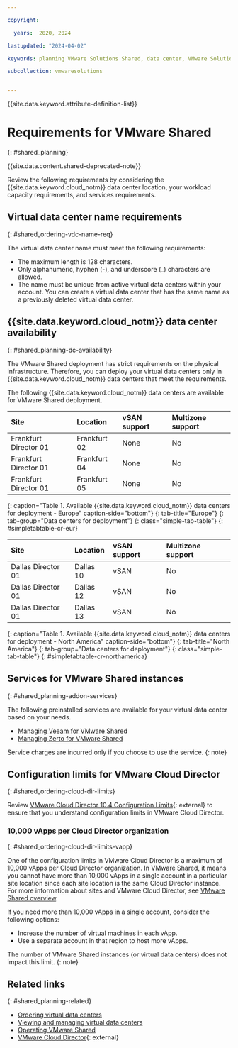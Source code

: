 ```yaml
---

copyright:

  years:  2020, 2024

lastupdated: "2024-04-02"

keywords: planning VMware Solutions Shared, data center, VMware Solutions Shared data centers

subcollection: vmwaresolutions


---
```


{{site.data.keyword.attribute-definition-list}}

# Requirements for VMware Shared
{: #shared_planning}

{{site.data.content.shared-deprecated-note}}

Review the following requirements by considering the {{site.data.keyword.cloud_notm}} data center location, your workload capacity requirements, and services requirements.

## Virtual data center name requirements
{: #shared_ordering-vdc-name-req}

The virtual data center name must meet the following requirements:

* The maximum length is 128 characters.
* Only alphanumeric, hyphen (-), and underscore (_) characters are allowed.
* The name must be unique from active virtual data centers within your account. You can create a virtual data center that has the same name as a previously deleted virtual data center.

## {{site.data.keyword.cloud_notm}} data center availability
{: #shared_planning-dc-availability}

The VMware Shared deployment has strict requirements on the physical infrastructure. Therefore, you can deploy your virtual data centers only in {{site.data.keyword.cloud_notm}} data centers that meet the requirements.

The following {{site.data.keyword.cloud_notm}} data centers are available for VMware Shared deployment.

| Site | Location | vSAN support | Multizone support |
|:---- |:-------- |:------------ |:----------------- |
| Frankfurt Director 01 | Frankfurt 02 | None | No |
| Frankfurt Director 01 | Frankfurt 04 | None | No |
| Frankfurt Director 01 | Frankfurt 05 | None | No |
{: caption="Table 1. Available {{site.data.keyword.cloud_notm}} data centers for deployment - Europe" caption-side="bottom"}
{: tab-title="Europe"}
{: tab-group="Data centers for deployment"}
{: class="simple-tab-table"}
{: #simpletabtable-cr-eur}

| Site | Location | vSAN support | Multizone support |
|:---- |:-------- |:------------ |:----------------- |
| Dallas Director 01 | Dallas 10 | vSAN | No |
| Dallas Director 01 | Dallas 12 | vSAN | No |
| Dallas Director 01 | Dallas 13 | vSAN | No |
{: caption="Table 1. Available {{site.data.keyword.cloud_notm}} data centers for deployment - North America" caption-side="bottom"}
{: tab-title="North America"}
{: tab-group="Data centers for deployment"}
{: class="simple-tab-table"}
{: #simpletabtable-cr-northamerica}

## Services for VMware Shared instances
{: #shared_planning-addon-services}

The following preinstalled services are available for your virtual data center based on your needs.
* [Managing Veeam for VMware Shared](/docs/vmwaresolutions?topic=vmwaresolutions-shared_veeam)
* [Managing Zerto for VMware Shared](/docs/vmwaresolutions?topic=vmwaresolutions-shared_zerto-portal)

Service charges are incurred only if you choose to use the service.
{: note}

## Configuration limits for VMware Cloud Director
{: #shared_ordering-cloud-dir-limits}

Review [VMware Cloud Director 10.4 Configuration Limits](https://configmax.esp.vmware.com/guest?vmwareproduct=%20VMware%20Cloud%20Director&release=VMware%20Cloud%20Director%2010.4&categories=35-0){: external} to ensure that you understand configuration limits in VMware Cloud Director.

### 10,000 vApps per Cloud Director organization
{: #shared_ordering-cloud-dir-limits-vapp}

One of the configuration limits in VMware Cloud Director is a maximum of 10,000 vApps per Cloud Director organization. In VMware Shared, it means you cannot have more than 10,000 vApps in a single account in a particular site location since each site location is the same Cloud Director instance. For more information about sites and VMware Cloud Director, see [VMware Shared overview](/docs/vmwaresolutions?topic=vmwaresolutions-shared_overview).

If you need more than 10,000 vApps in a single account, consider the following options:

* Increase the number of virtual machines in each vApp.
* Use a separate account in that region to host more vApps.

The number of VMware Shared instances (or virtual data centers) does not impact this limit.
{: note}

## Related links
{: #shared_planning-related}

* [Ordering virtual data centers](/docs/vmwaresolutions?topic=vmwaresolutions-shared_ordering)
* [Viewing and managing virtual data centers](/docs/vmwaresolutions?topic=vmwaresolutions-shared_viewing-vdc-summary)
* [Operating VMware Shared](/docs/vmwaresolutions?topic=vmwaresolutions-shared_vcd-ops-guide)
* [VMware Cloud Director](https://www.vmware.com/products/cloud-director.html){: external}
